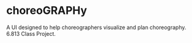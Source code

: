 # choreoGRAPHy
A UI designed to help choreographers visualize and plan choreography. 6.813 Class Project.
